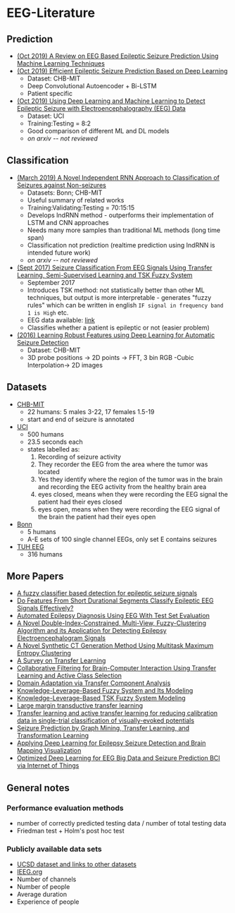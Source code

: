 # EEG-Literature

Prediction
----------
* [(Oct 2019) A Review on EEG Based Epileptic Seizure Prediction Using Machine Learning Techniques](https://link.springer.com/chapter/10.1007%2F978-3-030-30465-2_43)
* [(Oct 2019) Efficient Epileptic Seizure Prediction Based on Deep Learning](https://ieeexplore.ieee.org/document/8765420)
  * Dataset: CHB-MIT
  * Deep Convolutional Autoencoder + Bi-LSTM
  * Patient specific
* [(Oct 2019) Using Deep Learning and Machine Learning to Detect Epileptic Seizure with Electroencephalography (EEG) Data](https://arxiv.org/pdf/1910.02544.pdf)
  * Dataset: UCI
  * Training:Testing = 8:2
  * Good comparison of different ML and DL models
  * *on arxiv -- not reviewed*

Classification
--------------
* [(March 2019) A Novel Independent RNN Approach to Classification of Seizures against Non-seizures](https://arxiv.org/pdf/1903.09326.pdf)
  * Datasets: Bonn; CHB-MIT
  * Useful summary of related works
  * Training:Validating:Testing = 70:15:15
  * Develops IndRNN method - outperforms their implementation of LSTM and CNN approaches
  * Needs many more samples than traditional ML methods (long time span) 
  * Classification not prediction (realtime prediction using IndRNN is intended future work)
  * *on arxiv -- not reviewed*
* [(Sept 2017) Seizure Classification From EEG Signals Using Transfer Learning, Semi-Supervised Learning and TSK Fuzzy System](https://ieeexplore.ieee.org/document/8024036)  
  * September 2017  
  * Introduces TSK method: not statistically better than other ML techniques, but output is more interpretable - generates "fuzzy rules" which can be written in english ``IF signal in frequency band 1 is High`` etc.
  * EEG data available: [link](http://epileptologie-bonn.de/cms/front_content.php?idcat=193&lang=3&changelang=3)
  * Classifies whether a patient is epileptic or not (easier problem)
* [(2016) Learning Robust Features using Deep Learning for Automatic Seizure Detection](http://proceedings.mlr.press/v56/Thodoroff16.html)
  * Dataset: CHB-MIT
  * 3D probe positions -> 2D points -> FFT, 3 bin RGB -Cubic Interpolation-> 2D images

Datasets
--------
* [CHB-MIT](https://physionet.org/content/chbmit/1.0.0/)
  * 22 humans: 5 males 3-22, 17 females 1.5-19
  * start and end of seizure is annotated
* [UCI](https://archive.ics.uci.edu/ml/datasets/Epileptic+Seizure+Recognition)
  * 500 humans
  * 23.5 seconds each
  * states labelled as:
    1. Recording of seizure activity
    2. They recorder the EEG from the area where the tumor was located 
    3. Yes they identify where the region of the tumor was in the brain and recording the EEG activity from the healthy brain area 
    4. eyes closed, means when they were recording the EEG signal the patient had their eyes closed
    5. eyes open, means when they were recording the EEG signal of the brain the patient had their eyes open
* [Bonn](http://ntsa.upf.edu/downloads/andrzejak-rg-et-al-2001-indications-nonlinear-deterministic-and-finite-dimensional)
  * 5 humans
  * A-E sets of 100 single channel EEGs, only set E contains seizures 
* [TUH EEG](https://www.isip.piconepress.com/projects/tuh_eeg/html/downloads.shtml)
  * 316 humans


More Papers
-----------
* [A fuzzy classifier based detection for epileptic seizure signals](https://ieeexplore.ieee.org/document/8289771)
* [Do Features From Short Durational Segments Classify Epileptic EEG Signals Effectively?](https://ieeexplore.ieee.org/document/8629837)
* [Automated Epilepsy Diagnosis Using EEG With Test Set Evaluation](https://ieeexplore.ieee.org/document/8705361)
* [A Novel Double-Index-Constrained, Multi-View, Fuzzy-Clustering Algorithm and its Application for Detecting Epilepsy Electroencephalogram Signals](https://ieeexplore.ieee.org/document/8778649)
* [A Novel Synthetic CT Generation Method Using Multitask Maximum Entropy Clustering](https://ieeexplore.ieee.org/document/8811481)
* [A Survey on Transfer Learning](https://ieeexplore.ieee.org/document/5288526)
* [Collaborative Filtering for Brain-Computer Interaction Using Transfer Learning and Active Class Selection](https://journals.plos.org/plosone/article?id=10.1371/journal.pone.0056624)
* [Domain Adaptation via Transfer Component Analysis](https://ieeexplore.ieee.org/document/5640675)
* [Knowledge-Leverage-Based Fuzzy System and Its Modeling](https://ieeexplore.ieee.org/abstract/document/6263294)
* [Knowledge-Leverage-Based TSK Fuzzy System Modeling](https://ieeexplore.ieee.org/document/6502723)
* [Large margin transductive transfer learning](https://dl.acm.org/citation.cfm?id=1646121)
* [Transfer learning and active transfer learning for reducing calibration data in single-trial classification of visually-evoked potentials](https://ieeexplore.ieee.org/document/6974353)
* [Seizure Prediction by Graph Mining, Transfer Learning, and Transformation Learning](https://link.springer.com/chapter/10.1007/978-3-319-21024-7_3)
* [Applying Deep Learning for Epilepsy Seizure Detection and Brain Mapping Visualization](https://dl.acm.org/citation.cfm?id=3241056)
* [Optimized Deep Learning for EEG Big Data and Seizure Prediction BCI via Internet of Things](https://www.computer.org/csdl/journal/bd/2017/04/08094871/13rRUxly97y)

General notes
-------------
### Performance evaluation methods
* number of correctly predicted testing data / number of total testing data
* Friedman test + Holm's post hoc test

### Publicly available data sets
* [UCSD dataset and links to other datasets](https://sccn.ucsd.edu/~arno/fam2data/publicly_available_EEG_data.html)
* [IEEG.org](https://www.ieeg.org/)
* Number of channels
* Number of people
* Average duration
* Experience of people
